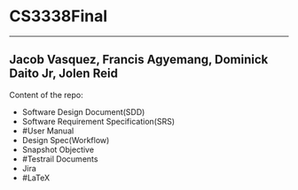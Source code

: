 # CS3338Final
-----------------------------------------------------------------
Jacob Vasquez, Francis Agyemang, Dominick Daito Jr, Jolen Reid
-----------------------------------------------------------------
Content of the repo:
 - Software Design Document(SDD)
 - Software Requirement Specification(SRS)
 - #User Manual
 - Design Spec(Workflow)
 - Snapshot Objective
 - #Testrail Documents
 - Jira
 - #LaTeX
